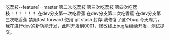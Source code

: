 吃荔枝--feature1--master
第二次吃荔枝
第三次吃荔枝
第四次吃荔枝！！！！！！
在dev分支第一次吃香蕉
在dev分支第二次吃香蕉
在dev分支第三次吃香蕉
禁用fast forward
使用 git stash 封存
我修复了这个bug
今天周六，我在进行dev的新功能开发，此时开发到0001，修改线上bug后继续开发，测试提交。

